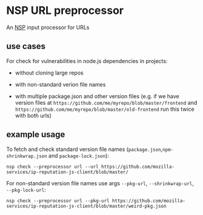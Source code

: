 # NSP URL preprocessor

An [NSP](https://github.com/nodesecurity/nsp) input processor for URLs


## use cases

For check for vulnerabilities in node.js dependencies in projects:

* without cloning large repos

* with non-standard verion file names

* with multiple package.json and other version files (e.g. if we have
  version files at `https://github.com/me/myrepo/blob/master/frontend`
  and `https://github.com/me/myrepo/blob/master/old-frontend` run this
  twice with both urls)


## example usage

To fetch and check standard version file names (`package.json`,`npm-shrinkwrap.json` and `package-lock.json`):

```console
nsp check --preprocessor url --url https://github.com/mozilla-services/ip-reputation-js-client/blob/master/
```

For non-standard version file names use args `--pkg-url`, `--shrinkwrap-url`, `--pkg-lock-url`:

```console
nsp check --preprocessor url --pkg-url https://github.com/mozilla-services/ip-reputation-js-client/blob/master/weird-pkg.json
```
